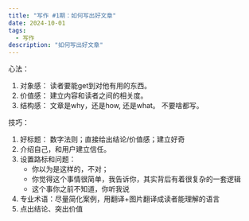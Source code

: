 ```yaml
---
title: "写作 #1期：如何写出好文章"
date: 2024-10-01
tags:
  - 写作 
description: "如何写出好文章"
---
```


心法：

1. 对象感： 读者要能get到对他有用的东西。 
2. 价值感： 建立内容和读者之间的相关度。
3. 结构感： 文章是why，还是how, 还是what。 不要啥都写。

技巧：

1. 好标题： 数字法则；直接给出结论/价值感；建立好奇
2. 介绍自己，和用户建立信任。
3. 设置路标和问题： 
   - 你以为是这样的，不对；
   - 你觉得这个事情很简单，我告诉你，其实背后有着很复杂的一套逻辑
   - 这个事你之前不知道，你听我说
4. 专业术语：尽量简化案例，用翻译+图片翻译成读者能理解的语言
5. 点出结论、突出价值